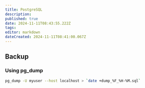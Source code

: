 ```yaml
---
title: PostgreSQL
description: 
published: true
date: 2024-11-11T08:43:55.222Z
tags: 
editor: markdown
dateCreated: 2024-11-11T08:41:00.067Z
---
```


## Backup
### Using pg_dump
```bash
pg_dump -U myuser --host localhost > `date +dump_%F_%H-%M.sql`
```
